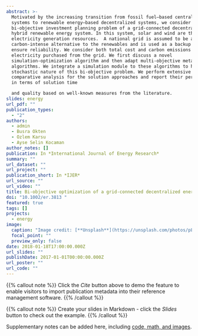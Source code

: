 ```yaml
---
abstract: >-
  Motivated by the increasing transition from fossil fuel–based centralized
  systems to renewable energy–based decentralized systems, we consider a
  bi-objective investment planning problem of a grid-connected decentralized
  hybrid renewable energy system. In this system, solar and wind are the main
  electricity generation resources.  A national grid is assumed to be a
  carbon-intense alternative to the renewables and is used as a backup source to
  ensure reliability. We consider both total cost and carbon emissions caused by
  electricity purchased from the grid. We first discuss a novel
  simulation-optimization algorithm and then adapt multi-objective metaheuristic
  algorithms. We integrate a simulation module to these algorithms to handle the
  stochastic nature of this bi-objective problem. We perform extensive
  comparative analysis for the solution approaches and report their performances
  in terms of solution time 

  and quality based on well-known measures from the literature.
slides: energy
url_pdf: ""
publication_types:
  - "2"
authors:
  - admin
  - Busra Okten
  - Ozlem Karsu
  - Ayse Selin Kocaman
author_notes: []
publication: In *International Journal of Energy Research*
summary: ""
url_dataset: ""
url_project: ""
publication_short: In *IJER*
url_source: ""
url_video: ""
title: Bi-objective optimization of a grid-connected decentralized energy system
doi: "10.1002/er.3813 "
featured: true
tags: []
projects:
  - energy
image:
  caption: "Image credit: [**Unsplash**](https://unsplash.com/photos/pLCdAaMFLTE)"
  focal_point: ""
  preview_only: false
date: 2018-01-18T17:00:00.000Z
url_slides: ""
publishDate: 2017-01-01T00:00:00.000Z
url_poster: ""
url_code: ""
---
```


{{% callout note %}}
Click the _Cite_ button above to demo the feature to enable visitors to import publication metadata into their reference management software.
{{% /callout %}}

{{% callout note %}}
Create your slides in Markdown - click the _Slides_ button to check out the example.
{{% /callout %}}

Supplementary notes can be added here, including [code, math, and images](https://wowchemy.com/docs/writing-markdown-latex/).

